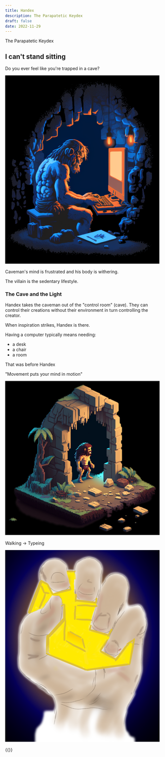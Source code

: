 ```yaml
---
title: Handex
description: The Parapatetic Keydex
draft: false
date: 2022-11-29
---
```


The Parapatetic Keydex

## I can't stand sitting

Do you ever feel like you're trapped in a cave?

![](images/caveman-cartoon-500w.png#center)

Caveman's mind is frustrated and his body is withering.

The villain is the sedentary lifestyle.

### The Cave and the Light

Handex takes the caveman out of the "control room" (cave). They can control their creations without their environment in turn controlling the creator.

When inspiration strikes, Handex is there.

Having a computer typically means needing:

* a desk
* a chair
* a room

That was before Handex

"Movement puts your mind in motion"

![](images/caveman-exiting-cave-pixelart-500w.png#center)

Walking -> Typeing

![](images/raised-grip-500w.png#center)

{{<signup>}}